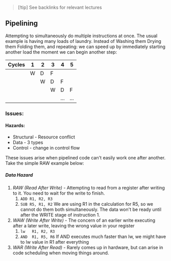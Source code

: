 
> [!tip] See backlinks for relevant lectures


## Pipelining
Attempting to simultaneously do multiple instructions at once. The usual example is having many loads of laundry. Instead of Washing them Drying them Folding them, and repeating: we can speed up by immediately starting another load the moment we can begin another step:


| Cycles | 1   | 2   | 3   | 4   | 5   |
| ------ | --- | --- | --- | --- | --- |
|        | W   | D   | F   |     |     |
|        |     | W   | D   | F   |     |
|        |     |     | W   | D   | F   |
|        |     |     |     | ... | ... |

### Issues:
#### Hazards:
- Structural - Resource conflict
- Data - 3 types
- Control - change in control flow

These issues arise when pipelined code can't easily work one after another. Take the simple RAW example below:
##### Data Hazard
1) *RAW (Read After Write)* - Attempting to read from a register after writing to it. You need to wait for the write to finish.
	1) `ADD R1, R2, R3`
	2) `SUB R5, R1, R2`
	We are using R1 in the calculation for R5, so we cannot do them both simultaneously. The data won't be ready until after the WRITE stage of instruction 1.
2) *WAW (Write After Write)* - The concern of an earlier write executing after a later write, leaving the wrong value in your register
	1) `lw   R1, R2, R3`
	2) `AND  R1, R5, R6`
	If AND executes much faster than lw, we might have to lw value in R1 after everything
3) *WAR (Write After Read)* - Rarely comes up in hardware, but can arise in code scheduling when moving things around.  
